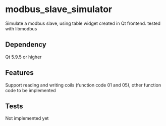 # modbus_slave_simulator
Simulate a modbus slave, using table widget created in Qt frontend. tested with libmodbus

## Dependency
Qt 5.9.5 or higher

## Features
Support reading and writing coils (function code 01 and 05), other function code to be implemented

## Tests
Not implemented yet
